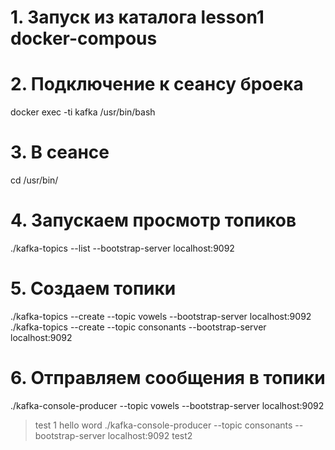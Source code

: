 # 1. Запуск из каталога lesson1 docker-compous
# 2. Подключение к сеансу броека
docker exec -ti kafka /usr/bin/bash
# 3. В сеансе
cd /usr/bin/
# 4. Запускаем просмотр топиков 
./kafka-topics --list --bootstrap-server localhost:9092
# 5. Создаем топики
./kafka-topics --create --topic vowels --bootstrap-server localhost:9092
./kafka-topics --create --topic consonants --bootstrap-server localhost:9092
# 6. Отправляем сообщения в топики
./kafka-console-producer --topic vowels --bootstrap-server localhost:9092
>test 1
>hello word
./kafka-console-producer --topic consonants --bootstrap-server localhost:9092
> test2









